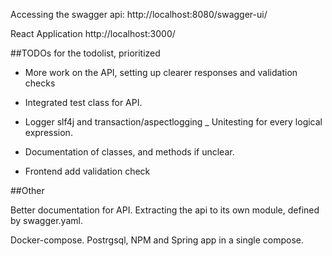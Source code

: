 Accessing the  swagger api:
http://localhost:8080/swagger-ui/

React Application http://localhost:3000/



##TODOs for the todolist, prioritized
- More work on the API, setting up clearer responses and validation checks 
- Integrated test class for API.
- Logger slf4j and transaction/aspectlogging
_ Unitesting for every logical expression.
- Documentation of classes, and methods if unclear.

- Frontend add validation check

##Other

Better documentation for API. Extracting the api to its own module, defined by swagger.yaml.

Docker-compose. Postrgsql, NPM and Spring app in a single compose.
